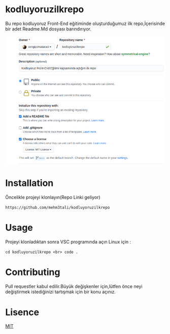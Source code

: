 # kodluyoruzilkrepo
Bu repo kodluyoruz Front-End eğitiminde oluşturduğumuz ilk repo,İçerisinde bir adet Readme.Md dosyası barındırıyor.

![Banner resmi](https://github.com/Kodluyoruz/taskforce/blob/main/git/odev1/figures/github.png)

# Installation 
Öncelikle projeyi klonlayın(Repo Linki geliyor)

`https://github.com/mehm3tali/kodluyoruzilkrepo`

# Usage

Projeyi klonladıktan sonra VSC programında açın 
Linux için  :

`cd kodluyoruzilkrepo
<br>
code .`

# Contributing

Pull requestler kabul edilir.Büyük değişkenler için,lütfen önce neyi değiştirmek istediğinizi tartışmak için bir konu açınız.

# Lisence 


[MIT](https://choosealicense.com/licenses/mit/)
